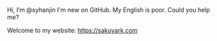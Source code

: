 Hi, I’m @syhanjin
I'm new on GitHub.
My English is poor.
Could you help me?

Welcome to my website: https://sakuyark.com
